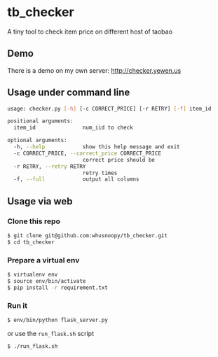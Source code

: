 tb_checker
==========

A tiny tool to check item price on different host of taobao

Demo
----

There is a demo on my own server: http://checker.yewen.us

Usage under command line
-----

``` bash
usage: checker.py [-h] [-c CORRECT_PRICE] [-r RETRY] [-f] item_id

positional arguments:
  item_id               num_iid to check

optional arguments:
  -h, --help            show this help message and exit
  -c CORRECT_PRICE, --correct_price CORRECT_PRICE
                        correct price should be
  -r RETRY, --retry RETRY
                        retry times
  -f, --full            output all columns
```

Usage via web
-------------

### Clone this repo

``` bash
$ git clone git@github.com:whusnoopy/tb_checker.git
$ cd tb_checker
```

### Prepare a virtual env

``` bash
$ virtualenv env
$ source env/bin/activate
$ pip install -r requirement.txt
```

### Run it

``` bash
$ env/bin/python flask_server.py
```

or use the `run_flask.sh` script

``` bash
$ ./run_flask.sh
```

